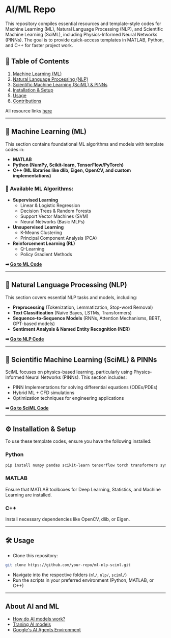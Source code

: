 # AI/ML Repo

This repository compiles essential resources and template-style codes for Machine Learning (ML), Natural Language Processing (NLP), and Scientific Machine Learning (SciML), including Physics-Informed Neural Networks (PINNs). The goal is to provide quick-access templates in MATLAB, Python, and C++ for faster project work.

## 📌 Table of Contents
1. [Machine Learning (ML)](#machine-learning-ml)
2. [Natural Language Processing (NLP)](#natural-language-processing-nlp)
3. [Scientific Machine Learning (SciML) & PINNs](#scientific-machine-learning-sciml--pinns)
4. [Installation & Setup](#installation--setup)
5. [Usage](#usage)
6. [Contributions](#contributions)

All resource links [here](Resources.md)

---

## 🚀 Machine Learning (ML)
This section contains foundational ML algorithms and models with template codes in:
- **MATLAB**
- **Python (NumPy, Scikit-learn, TensorFlow/PyTorch)**
- **C++ (ML libraries like dlib, Eigen, OpenCV, and custom implementations)**

### 📂 Available ML Algorithms:
- **Supervised Learning**
  - Linear & Logistic Regression
  - Decision Trees & Random Forests
  - Support Vector Machines (SVM)
  - Neural Networks (Basic MLPs)
- **Unsupervised Learning**
  - K-Means Clustering
  - Principal Component Analysis (PCA)
- **Reinforcement Learning (RL)**
  - Q-Learning
  - Policy Gradient Methods

**➡ [Go to ML Code](ml/)**

---

## 📝 Natural Language Processing (NLP)
This section covers essential NLP tasks and models, including:
- **Preprocessing** (Tokenization, Lemmatization, Stop-word Removal)
- **Text Classification** (Naïve Bayes, LSTMs, Transformers)
- **Sequence-to-Sequence Models** (RNNs, Attention Mechanisms, BERT, GPT-based models)
- **Sentiment Analysis & Named Entity Recognition (NER)**

**➡ [Go to NLP Code](nlp/)**

---

## 🔬 Scientific Machine Learning (SciML) & PINNs
SciML focuses on physics-based learning, particularly using Physics-Informed Neural Networks (PINNs). 
This section includes:
- PINN Implementations for solving differential equations (ODEs/PDEs)
- Hybrid ML + CFD simulations
- Optimization techniques for engineering applications

**➡ [Go to SciML Code](sciml/)**

---

## ⚙ Installation & Setup
To use these template codes, ensure you have the following installed:

### Python
```sh
pip install numpy pandas scikit-learn tensorflow torch transformers sympy matplotlib
```

### MATLAB
Ensure that MATLAB toolboxes for Deep Learning, Statistics, and Machine Learning are installed.

### C++
Install necessary dependencies like OpenCV, dlib, or Eigen.

---

## 🛠 Usage
- Clone this repository:
```sh
git clone https://github.com/your-repo/ml-nlp-sciml.git
```
- Navigate into the respective folders (`ml/`, `nlp/`, `sciml/`)
- Run the scripts in your preferred environment (Python, MATLAB, or C++)

---

## About AI and ML

- [How do AI models work?](https://www.linkedin.com/posts/andreashorn1_%F0%9D%97%A0%F0%9D%97%BC%F0%9D%98%80%F0%9D%98%81-%F0%9D%97%BD%F0%9D%97%B2%F0%9D%97%BC%F0%9D%97%BD%F0%9D%97%B9%F0%9D%97%B2-%F0%9D%98%82%F0%9D%98%80%F0%9D%97%B2-%F0%9D%97%96%F0%9D%97%B5%F0%9D%97%AE%F0%9D%98%81%F0%9D%97%9A%F0%9D%97%A3-activity-7313229685243453444-pnyy/?utm_source=share&utm_medium=member_android&rcm=ACoAAD-ruCgBJnujmeLzmj1X4DpLLTuxktERedQ)
- [Traning AI models](https://www.linkedin.com/posts/peter-soetens_what-people-around-me-miss-all-the-time-is-ugcPost-7313570313550651392-C4BK/?utm_source=share&utm_medium=member_android&rcm=ACoAAD-ruCgBJnujmeLzmj1X4DpLLTuxktERedQ)
- [Google's AI Agents Environment](https://www.linkedin.com/feed/update/urn:li:activity:7317814027370299393/?utm_source=share&utm_medium=member_android&rcm=ACoAAD-ruCgBJnujmeLzmj1X4DpLLTuxktERedQ) 

